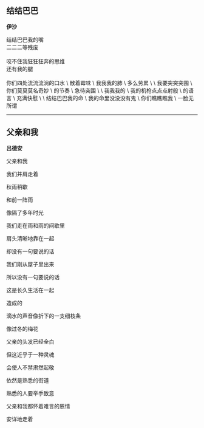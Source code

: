 结结巴巴
-----------

**伊沙**

结结巴巴我的嘴 <br /> 
二二二等残废 <br />
<br />
咬不住我狂狂狂奔的思维 <br />
还有我的腿 <br />
<br /> 
你们四处流流流淌的口水
\ 
散着霉味
\ 
我我我的肺
\ 
多么劳累
\ 
\ 
我要突突突围
\ 
你们莫莫莫名奇妙
\ 
的节奏
\ 
急待突围
\ 
\ 
我我我的
\ 
我的机枪点点点射般
\ 
的语言
\ 
充满快慰
\ 
\ 
结结巴巴我的命
\ 
我的命里没没没有鬼
\ 
你们瞧瞧瞧我
\ 
一脸无所谓

------

父亲和我
----------
**吕德安**

父亲和我

我们并肩走着

秋雨稍歇

和前一阵雨

像隔了多年时光


我们走在雨和雨的间歇里

肩头清晰地靠在一起

却没有一句要说的话


我们刚从屋子里出来

所以没有一句要说的话

这是长久生活在一起

造成的


滴水的声音像折下的一支细枝条

像过冬的梅花


父亲的头发已经全白

但这近乎于一种灵魂

会使人不禁肃然起敬


依然是熟悉的街道

熟悉的人要举手致意

父亲和我都怀着难言的恩情

安详地走着
